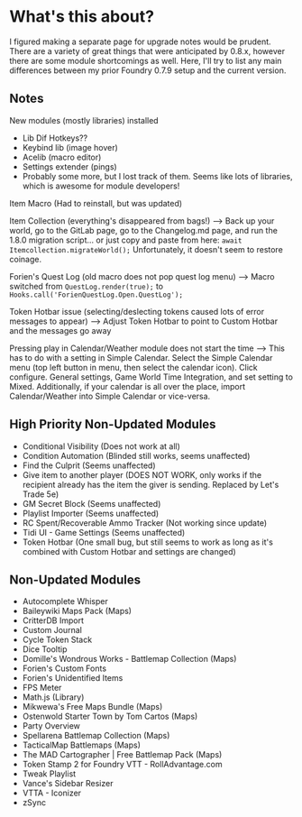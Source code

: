 # What's this about?
I figured making a separate page for upgrade notes would be prudent. There are a variety of great things that were anticipated by 0.8.x, however there are some
module shortcomings as well. Here, I'll try to list any main differences between my prior Foundry 0.7.9 setup and the current version.

## Notes
New modules (mostly libraries) installed
- Lib Dif Hotkeys?? 
- Keybind lib (image hover)
- Acelib (macro editor)
- Settings extender (pings)
- Probably some more, but I lost track of them. Seems like lots of libraries, which is awesome for module developers!

Item Macro (Had to reinstall, but was updated)

Item Collection (everything's disappeared from bags!) --> Back up your world, go to the GitLab page, go to the Changelog.md page, and run the 1.8.0 migration
script... or just copy and paste from here: `await Itemcollection.migrateWorld();` Unfortunately, it doesn't seem to restore coinage.

Forien's Quest Log (old macro does not pop quest log menu) --> Macro switched from `QuestLog.render(true);` to `Hooks.call('ForienQuestLog.Open.QuestLog');`

Token Hotbar issue (selecting/deslecting tokens caused lots of error messages to appear) --> Adjust Token Hotbar to point to Custom Hotbar and the messages go away

Pressing play in Calendar/Weather module does not start the time --> This has to do with a setting in Simple Calendar. Select the Simple Calendar menu (top left
button in menu, then select the calendar icon). Click configure. General settings, Game World Time Integration, and set setting to Mixed. Additionally, if your 
calendar is all over the place, import Calendar/Weather into Simple Calendar or vice-versa.

## High Priority Non-Updated Modules
- Conditional Visibility (Does not work at all)
- Condition Automation (Blinded still works, seems unaffected)
- Find the Culprit (Seems unaffected)
- Give item to another player (DOES NOT WORK, only works if the recipient already has the item the giver is sending. Replaced by Let's Trade 5e)
- GM Secret Block (Seems unaffected)
- Playlist Importer (Seems unaffected)
- RC Spent/Recoverable Ammo Tracker (Not working since update)
- Tidi UI - Game Settings (Seems unaffected)
- Token Hotbar (One small bug, but still seems to work as long as it's combined with Custom Hotbar and settings are changed)

## Non-Updated Modules
- Autocomplete Whisper
- Baileywiki Maps Pack (Maps)
- CritterDB Import
- Custom Journal
- Cycle Token Stack
- Dice Tooltip
- Domille's Wondrous Works - Battlemap Collection (Maps)
- Forien's Custom Fonts
- Forien's Unidentified Items
- FPS Meter
- Math.js (Library)
- Mikwewa's Free Maps Bundle (Maps)
- Ostenwold Starter Town by Tom Cartos (Maps)
- Party Overview
- Spellarena Battlemap Collection (Maps)
- TacticalMap Battlemaps (Maps)
- The MAD Cartographer | Free Battlemap Pack (Maps)
- Token Stamp 2 for Foundry VTT - RollAdvantage.com
- Tweak Playlist
- Vance's Sidebar Resizer
- VTTA - Iconizer
- zSync